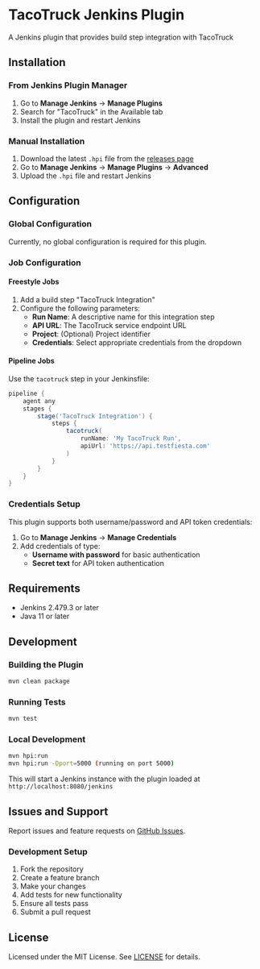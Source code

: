 # TacoTruck Jenkins Plugin

A Jenkins plugin that provides build step integration with TacoTruck

## Installation

### From Jenkins Plugin Manager

1. Go to **Manage Jenkins** → **Manage Plugins**
2. Search for "TacoTruck" in the Available tab
3. Install the plugin and restart Jenkins

### Manual Installation

1. Download the latest `.hpi` file from the [releases page](https://github.com/testfiesta/tacotruck-jenkins-plugin/releases)
2. Go to **Manage Jenkins** → **Manage Plugins** → **Advanced**
3. Upload the `.hpi` file and restart Jenkins

## Configuration

### Global Configuration

Currently, no global configuration is required for this plugin.

### Job Configuration

#### Freestyle Jobs

1. Add a build step "TacoTruck Integration"
2. Configure the following parameters:
   - **Run Name**: A descriptive name for this integration step
   - **API URL**: The TacoTruck service endpoint URL
   - **Project**: (Optional) Project identifier
   - **Credentials**: Select appropriate credentials from the dropdown

#### Pipeline Jobs

Use the `tacotruck` step in your Jenkinsfile:

```groovy
pipeline {
    agent any
    stages {
        stage('TacoTruck Integration') {
            steps {
                tacotruck(
                    runName: 'My TacoTruck Run',
                    apiUrl: 'https://api.testfiesta.com'
                )
            }
        }
    }
}
```

### Credentials Setup

This plugin supports both username/password and API token credentials:

1. Go to **Manage Jenkins** → **Manage Credentials**
2. Add credentials of type:
   - **Username with password** for basic authentication
   - **Secret text** for API token authentication

## Requirements

- Jenkins 2.479.3 or later
- Java 11 or later

## Development

### Building the Plugin

```bash
mvn clean package
```

### Running Tests

```bash
mvn test
```

### Local Development

```bash
mvn hpi:run
mvn hpi:run -Dport=5000 (running on port 5000)
```

This will start a Jenkins instance with the plugin loaded at `http://localhost:8080/jenkins`

## Issues and Support

Report issues and feature requests on [GitHub Issues](https://github.com/testfiesta/tacotruck-jenkins-plugin/issues).

### Development Setup

1. Fork the repository
2. Create a feature branch
3. Make your changes
4. Add tests for new functionality
5. Ensure all tests pass
6. Submit a pull request

## License

Licensed under the MIT License. See [LICENSE](LICENSE.md) for details.
